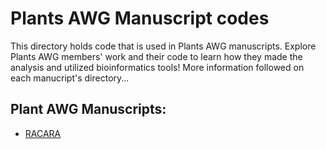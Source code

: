 # Plants AWG Manuscript codes

This directory holds code that is used in Plants AWG manuscripts. Explore Plants AWG members' work and their code to learn how they made the analysis and utilized bioinformatics tools! More information followed on each manucript's directory...

## Plant AWG Manuscripts:

- [RACARA](RACARA)
